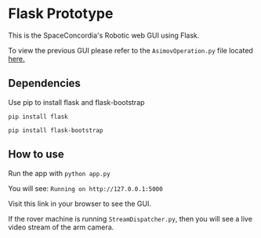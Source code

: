 # Flask Prototype
This is the SpaceConcordia's Robotic web GUI using Flask.

To view the previous GUI please refer to the `AsimovOperation.py` file located [here.](https://github.com/space-concordia-robotics/robotics-prototype/tree/asimov-operation-gui-flask-prototype-42/robot/archives/gtk)

## Dependencies
Use pip to install flask and flask-bootstrap

`pip install flask`

`pip install flask-bootstrap`

## How to use
Run the app with `python app.py`

You will see: `Running on http://127.0.0.1:5000`

Visit this link in your browser to see the GUI.

If the rover machine is running `StreamDispatcher.py`, then you will see a live video stream of the arm camera.
